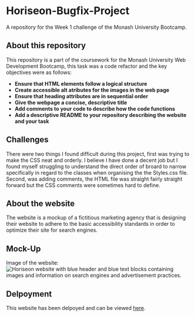 # Horiseon-Bugfix-Project
A repository for the Week 1 challenge of the Monash University Bootcamp.

## About this repository
This repository is a part of the coursework for the Monash University Web Development Bootcamp, this task was a code refactor and the key objectives were as follows:
* **Ensure that HTML elements follow a logical structure**
* **Create accessible alt atributes for the images in the web page**
* **Ensure that heading attributes are in sequential order**
* **Give the webpage a concise, descriptive title**
* **Add comments to your code to describe how the code functions**
* **Add a descriptive README to your repository describing the website and your task**

## Challenges
There were two things I found difficult during this project, first was trying to make the CSS neat and orderly. I believe I have done a decent job but I found myself struggling to understand the direct order of broard to narrow specifically in regard to the classes when organising the the Styles.css file. Second, was adding comments, the HTML file was straight fairly straight forward but the CSS comments were sometimes hard to define.

## About the website
The website is a mockup of a fictitious marketing agency that is designing their website to adhere to the basic accessibility standards in order to optimize their site for search engines.

## Mock-Up
Image of the website:
![Horiseon website with blue header and blue text blocks containing images and information on search engines and advertisement practices.](./assets/images/README/Week01-Challenge-Mockup.png)

## Delpoyment
This website has been delpoyed and can be viewed [here](https://jakebjackson.github.io/Horiseon-Bugfix-Project/).
